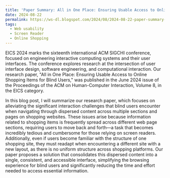 ```yaml
---
title: 'Paper Summary: All in One Place: Ensuring Usable Access to Online Shopping Items for Blind Users'
date: 2024-08-22
permalink: https://ws-dl.blogspot.com/2024/08/2024-08-22-paper-summary-all-in-one.html
tags:
  - Web usability
  - Screen Reader
  - Online Shopping
---
```


EICS 2024 marks the sixteenth international ACM SIGCHI conference, focused on engineering interactive computing systems and their user interfaces. The conference explores research at the intersection of user interface design, software engineering, and computational interaction. Our research paper, "All in One Place: Ensuring Usable Access to Online Shopping Items for Blind Users," was published in the June 2024 issue of the Proceedings of the ACM on Human-Computer Interaction, Volume 8, in the EICS category.

In this blog post, I will summarize our research paper, which focuses on alleviating the significant interaction challenges that blind users encounter when navigating through dispersed content across multiple sections and pages on shopping websites. These issues arise because information related to shopping items is frequently spread across different web page sections, requiring users to move back and forth—a task that becomes incredibly tedious and cumbersome for those relying on screen readers. Additionally, even if users become familiar with the structure of one shopping site, they must readapt when encountering a different site with a new layout, as there is no uniform structure across shopping platforms. Our paper proposes a solution that consolidates this dispersed content into a single, consistent, and accessible interface, simplifying the browsing experience for blind users and significantly reducing the time and effort needed to access essential information.
